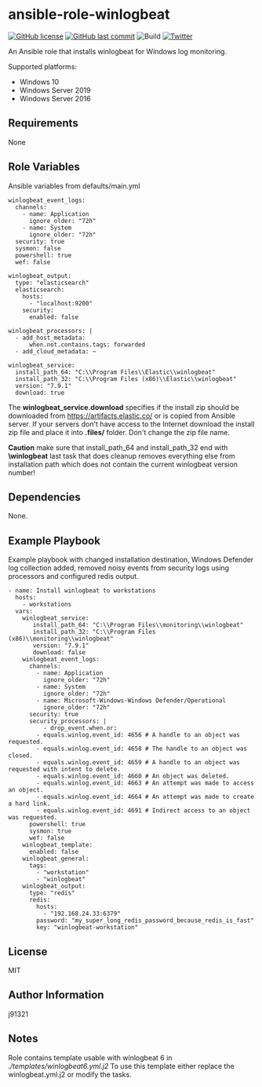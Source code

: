 ansible-role-winlogbeat
=========

[![GitHub license](https://img.shields.io/github/license/j91321/ansible-role-winlogbeat?style=flat-square)](https://github.com/j91321/ansible-role-winlogbeat/blob/master/LICENSE)
[![GitHub last commit](https://img.shields.io/github/last-commit/j91321/ansible-role-winlogbeat.svg?style=flat-square)](https://github.com/j91321/ansible-role-winlogbeat/commit/master)
![Build](https://github.com/j91321/ansible-role-winlogbeat/workflows/Test%20ansible%20role%20installation%20and%20publish%20to%20galaxy/badge.svg)
[![Twitter](https://img.shields.io/twitter/follow/j91321.svg?style=social&label=Follow)](https://twitter.com/j91321)


An Ansible role that installs winlogbeat for Windows log monitoring.

Supported platforms:

- Windows 10
- Windows Server 2019
- Windows Server 2016

Requirements
------------

None

Role Variables
--------------

Ansible variables from defaults/main.yml

```
winlogbeat_event_logs:
  channels:
    - name: Application
      ignore_older: "72h"
    - name: System
      ignore_older: "72h"
  security: true
  sysmon: false
  powershell: true
  wef: false

winlogbeat_output:
  type: "elasticsearch"
  elasticsearch:
    hosts:
      - "localhost:9200"
    security:
      enabled: false

winlogbeat_processors: |
  - add_host_metadata:
      when.not.contains.tags: forwarded
  - add_cloud_metadata: ~

winlogbeat_service:
  install_path_64: "C:\\Program Files\\Elastic\\winlogbeat"
  install_path_32: "C:\\Program Files (x86)\\Elastic\\winlogbeat"
  version: "7.9.1"
  download: true
```

The **winlogbeat_service.download** specifies if the install zip should be downloaded from https://artifacts.elastic.co/ or is copied from Ansible server. 
If your servers don't have access to the Internet download the install zip file and place it into **.files/** folder. Don't change the zip file name.

**Caution** make sure that install_path_64 and install_path_32 end with **\\winlogbeat** last task that does cleanup removes everything else from installation path which does not contain the current winlogbeat version number!

Dependencies
------------

None.

Example Playbook
----------------

Example playbook with changed installation destination, Windows Defender log collection added, removed noisy events from security logs using processors and configured redis output.

```
- name: Install winlogbeat to workstations
  hosts:
    - workstations
  vars:
    winlogbeat_service:
       install_path_64: "C:\\Program Files\\monitoring\\winlogbeat"
       install_path_32: "C:\\Program Files (x86)\\monitoring\\winlogbeat"
       version: "7.9.1"
       download: false
    winlogbeat_event_logs:
      channels:
        - name: Application
          ignore_older: "72h"
        - name: System
          ignore_older: "72h"
        - name: Microsoft-Windows-Windows Defender/Operational
          ignore_older: "72h"
      security: true
      security_processors: |
          - drop_event.when.or:
	    - equals.winlog.event_id: 4656 # A handle to an object was requested.
	    - equals.winlog.event_id: 4658 # The handle to an object was closed.
	    - equals.winlog.event_id: 4659 # A handle to an object was requested with intent to delete.
	    - equals.winlog.event_id: 4660 # An object was deleted.
	    - equals.winlog.event_id: 4663 # An attempt was made to access an object.
	    - equals.winlog.event_id: 4664 # An attempt was made to create a hard link.
	    - equals.winlog.event_id: 4691 # Indirect access to an object was requested.
      powershell: true
      sysmon: true
      wef: false
    winlogbeat_template:
      enabled: false
    winlogbeat_general:
      tags:
        - "workstation"
        - "winlogbeat"
    winlogbeat_output:
      type: "redis"
      redis:
        hosts:
          - "192.168.24.33:6379"
        password: "my_super_long_redis_password_because_redis_is_fast"
        key: "winlogbeat-workstation"
```

License
-------

MIT

Author Information
------------------

j91321

Notes
-----

Role contains template usable with winlogbeat 6 in *./templates/winlogbeat6.yml.j2* To use this template either replace the winlogbeat.yml.j2 or modify the tasks.
